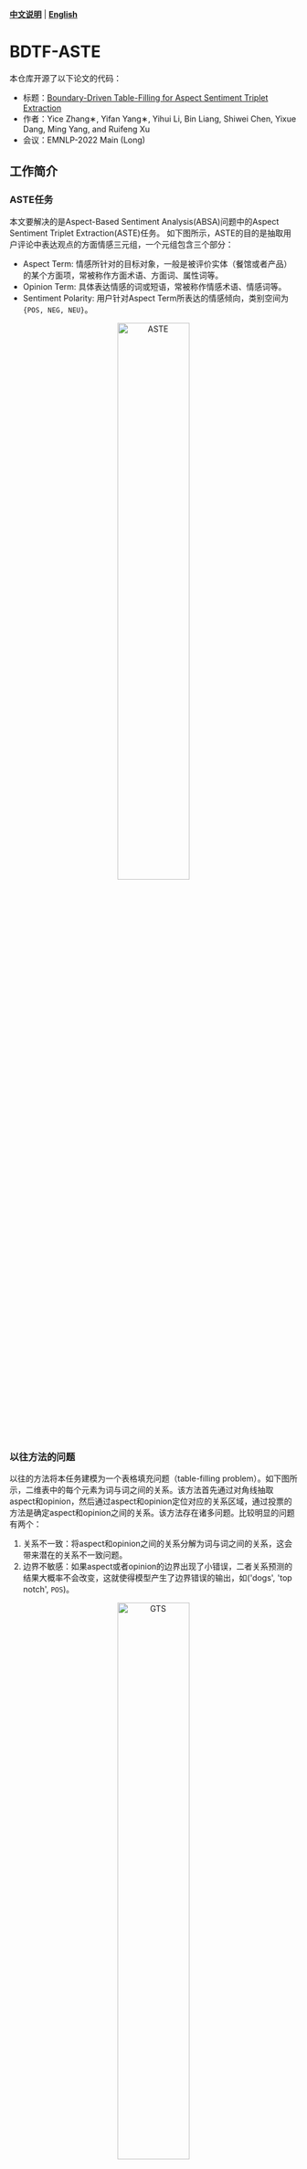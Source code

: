 [**中文说明**](https://github.com/HITSZ-HLT/BDTF-ASTE/) | [**English**](https://github.com/HITSZ-HLT/BDTF-ASTE/blob/master/README_EN.md)


# BDTF-ASTE

本仓库开源了以下论文的代码：

- 标题：[Boundary-Driven Table-Filling for Aspect Sentiment Triplet Extraction](https://aclanthology.org/2022.emnlp-main.435/)
- 作者：Yice Zhang∗, Yifan Yang∗, Yihui Li, Bin Liang, Shiwei Chen, Yixue Dang, Ming Yang, and Ruifeng Xu
- 会议：EMNLP-2022 Main (Long)

## 工作简介

### ASTE任务

本文要解决的是Aspect-Based Sentiment Analysis(ABSA)问题中的Aspect Sentiment Triplet Extraction(ASTE)任务。
如下图所示，ASTE的目的是抽取用户评论中表达观点的方面情感三元组，一个元组包含三个部分：
- Aspect Term: 情感所针对的目标对象，一般是被评价实体（餐馆或者产品）的某个方面项，常被称作方面术语、方面词、属性词等。
- Opinion Term: 具体表达情感的词或短语，常被称作情感术语、情感词等。
- Sentiment Polarity: 用户针对Aspect Term所表达的情感倾向，类别空间为`{POS, NEG, NEU}`。

<div align="center"> <img src="https://user-images.githubusercontent.com/9134454/199022562-2cca1c06-b91e-4e4b-8bf0-20273a16821e.png" alt="ASTE" width="50%" /></div>

### 以往方法的问题

以往的方法将本任务建模为一个表格填充问题（table-filling problem）。如下图所示，二维表中的每个元素为词与词之间的关系。该方法首先通过对角线抽取aspect和opinion，然后通过aspect和opinion定位对应的关系区域，通过投票的方法是确定aspect和opinion之间的关系。该方法存在诸多问题。比较明显的问题有两个：
1. 关系不一致：将aspect和opinion之间的关系分解为词与词之间的关系，这会带来潜在的关系不一致问题。
2. 边界不敏感：如果aspect或者opinion的边界出现了小错误，二者关系预测的结果大概率不会改变，这就使得模型产生了边界错误的输出，如('dogs', 'top notch', `POS`)。

<div align="center"> <img src="https://user-images.githubusercontent.com/9134454/199043065-86775e70-6027-4732-99b3-c49c0fd30e30.png" alt="GTS" width="50%" /></div>


以往的工作尝试使用Span-based的方法来解决关系不一致的问题。这是一种可行的思路。但是该方法忽略了细粒度的词级别的信息，这正是表格填充方法的优点。

### 本文提出的方法

本文为了解决上述的两个问题，提出了边界驱动的表格填充方法（Boundary-Driven Table-Filling）。如下图所示，该方法将方面关系三元组转为二维表中的一个关系区域，因而将ASTE任务转化为关系区域的定位和分类。对关系区域整体进行分类可以解决了关系不一致的问题，那些边界错误的关系区域也可以通过将其分类为Invaild而移除。

<div align="center"> <img src="https://user-images.githubusercontent.com/9134454/218067809-c578dcb9-633b-4862-9bf0-48c494e8847d.png" alt="BDTF" width="50%" /></div>

此外，本文还提出了一种关系学习的方法来学习一个二维的表示。该方法包含三个部分：
- 首先，将评论文本输入到`BERT`中学习词级别的上下文表示。
- 然后，通过基于张量的操作，根据词表示构建关系表示。文本中所有词之间的关系表示构成一个二维的表，表中的元素为一个向量。
- 最后，使用CNN对二维表进行建模。
该方法学习到的二维表示将被用到关系区域的定位和分类中。

整体上，本文所提出方法的模型框架如下图所示。

<div align="center"> <img src="https://user-images.githubusercontent.com/9134454/199048478-82c2c1ff-1b10-41aa-8071-5f4ad6197559.png" alt="Model" width="40%" /></div>

### 实验结果

本方法的主要实验结果如下表，详细的分析见论文。

<div align="center"> <img src="https://user-images.githubusercontent.com/9134454/199048765-b85e7c6a-04f2-4d40-aec5-2ccf73709f81.png" alt="Result" width="80%" /></div>

## 运行代码
### 环境配置

- transformers==4.15.0
- pytorch==1.7.1
- einops=0.4.0
- torchmetrics==0.7.0
- tntorch==1.0.1
- pytorch-lightning==1.3.5

### 代码结构

```
├── code
│   ├── utils
│   │   ├── __init__.py
│   │   ├── aste_datamodule.py
|   |   └── aste_result.py
│   ├── model
│   │   ├── seq2mat.py
│   │   ├── table.py
│   │   ├── table_encoder
│   │   |   └── resnet.py
|   |   └── bdtf_model.py
|   ├── aste_train.py
|   └── bash
│       ├── aste.sh
│       ├── aste_14res.sh
│       ├── aste_14lap.sh
│       ├── aste_15res.sh
|       └── aste_16res.sh
└── data
    └── aste_data_bert
        ├── V1
        │   ├── 14res
        |   │   ├── train.json
        |   │   ├── dev.json
        |   │   └── test.json
        │   ├── 14lap/...
        │   ├── 15res/...
        |   └── 16res/...
        └── V2/...
```

### 运行代码

在`code`目录下
- 运行`chmod +x bash/*`。
- 运行`bash/aste_14lap.sh`。

下面是aste_14lap.sh运行的结果。这里随机种子取的是40，计算设备为A100。

<div align="center"> <img src="https://user-images.githubusercontent.com/9134454/199077758-21eeedc2-c4f2-49e4-a332-813a000d9047.png" alt="Result" width="60%" /></div>

在V100上跑aste_14lap.sh，结果如下。

<div align="center"> <img src="https://user-images.githubusercontent.com/9134454/199708850-5d1ff9a0-4fa2-4c51-afff-813377415ae1.png" alt="Result2" width="85%" /></div>

请注意，文章发布的性能都是在5个随机种子下运行然后取平均的结果，这与单次运行可能存在一些出入。

## 如有问题请在`issues`提出，或者联系我

- email: `zhangyc_hit@163.com`

<!-- ## Citation -->
